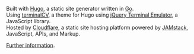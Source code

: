 Built with [Hugo](https://github.com/gohugoio/hugo), a static site generator written in [Go](https://go.dev/). \
Using [terminalCV](https://github.com/coolapso/hugo-theme-terminalcv), a theme for Hugo using [jQuery Terminal Emulator](https://github.com/jcubic/jquery.terminal), a JavaScript library. \
Hosted by [Cloudflare](https://pages.cloudflare.com/), a static site hosting platform powered by [JAMstack](https://jamstack.org/), JavaScript, APIs, and Markup. 

[Further information]().

